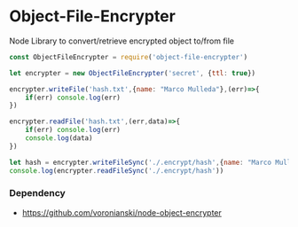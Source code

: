 # Object-File-Encrypter

Node Library to convert/retrieve encrypted object to/from file

```js
const ObjectFileEncrypter = require('object-file-encrypter')

let encrypter = new ObjectFileEncrypter('secret', {ttl: true})

encrypter.writeFile('hash.txt',{name: "Marco Mulleda"},(err)=>{
	if(err)	console.log(err)
})

encrypter.readFile('hash.txt',(err,data)=>{
	if(err)	console.log(err)
	console.log(data)
})

let hash = encrypter.writeFileSync('./.encrypt/hash',{name: "Marco Mulleda"})
console.log(encrypter.readFileSync('./.encrypt/hash'))
```

### Dependency
- https://github.com/voronianski/node-object-encrypter
